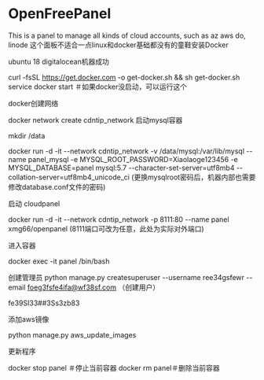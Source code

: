 # OpenFreePanel
This is a panel to manage all kinds of cloud accounts, such as az aws do, linode
这个面板不适合一点linux和docker基础都没有的童鞋安装Docker

ubuntu  18  digitalocean机器成功

curl -fsSL https://get.docker.com -o get-docker.sh && sh get-docker.sh service docker start ＃如果docker没启动，可以运行这个

docker创建网络

docker network create cdntip_network 启动mysql容器

mkdir /data

docker run -d -it --network cdntip_network -v /data/mysql:/var/lib/mysql --name panel_mysql -e MYSQL_ROOT_PASSWORD=Xiaolaoge123456 -e MYSQL_DATABASE=panel mysql:5.7 --character-set-server=utf8mb4 --collation-server=utf8mb4_unicode_ci (更换mysqlroot密码后，机器内部也需要修改database.conf文件的密码)

启动 cloudpanel

docker run -d -it --network cdntip_network -p 8111:80 --name panel xmg66/openpanel
(8111端口可改为任意，此处为实际对外端口)

进入容器

docker exec -it panel /bin/bash

创建管理员
python manage.py createsuperuser --username ree34gsfewr --email foeg3fsfe4ifa@wf38sf.com  （创建用户）

fe39SI33##3Ss3zb83
 
添加aws镜像

python manage.py aws_update_images 

更新程序

docker stop panel ＃停止当前容器
docker rm panel＃删除当前容器 
